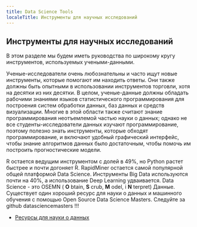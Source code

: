 ```yaml
---
title: Data Science Tools
localeTitle: Инструменты для научных исследований
---
```

## Инструменты для научных исследований

В этом разделе мы будем иметь руководства по широкому кругу инструментов, используемых учеными-данными.

Ученые-исследователи очень любознательны и часто ищут новые инструменты, которые помогают им находить ответы. Они также должны быть опытными в использовании инструментов торговли, хотя на десятки из них десятки. В целом, ученые-данные должны обладать рабочими знаниями языков статистического программирования для построения систем обработки данных, баз данных и средств визуализации. Многие в этой области также считают знание программирования неотъемлемой частью науки о данных; однако не все студенты-исследователи данных изучают программирование, поэтому полезно знать инструменты, которые обходят программирование, и включают удобный графический интерфейс, чтобы знание алгоритмов данных было достаточным, чтобы помочь им построить прогностические модели.

R остается ведущим инструментом с долей в 49%, но Python растет быстрее и почти догоняет R. RapidMiner остается самой популярной общей платформой Data Science. Инструменты Big Data используются почти на 40%, а использование Deep Learning удваивается. Data Science - это OSEMN ( **O** btain, **S** crub, **M** odel, i **N** terpret) Данные. Существует один хороший ресурс для науки о данных и машинного обучения с помощью Open Source Data Science Masters. Следуйте за github datasciencemasters !!!

*   [Ресурсы для науки о данных](https://github.com/datasciencemasters/go)